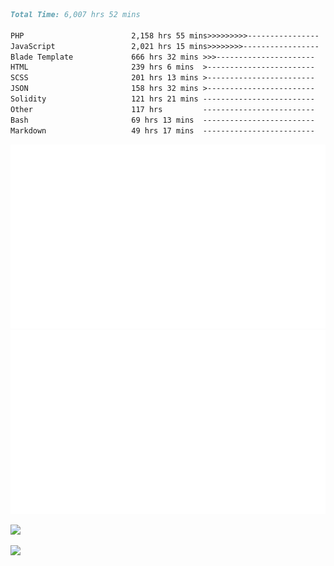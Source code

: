 <!--START_SECTION:waka-->

```markdown
Total Time: 6,007 hrs 52 mins

PHP                        2,158 hrs 55 mins>>>>>>>>>----------------   35.25 %
JavaScript                 2,021 hrs 15 mins>>>>>>>>-----------------   33.00 %
Blade Template             666 hrs 32 mins >>>----------------------   10.88 %
HTML                       239 hrs 6 mins  >------------------------   03.90 %
SCSS                       201 hrs 13 mins >------------------------   03.29 %
JSON                       158 hrs 32 mins >------------------------   02.59 %
Solidity                   121 hrs 21 mins -------------------------   01.98 %
Other                      117 hrs         -------------------------   01.91 %
Bash                       69 hrs 13 mins  -------------------------   01.13 %
Markdown                   49 hrs 17 mins  -------------------------   00.80 %
```

<!--END_SECTION:waka-->

![](https://raw.githubusercontent.com/DrMaxis/github-stats-transparent/output/generated/overview.svg)
![](https://raw.githubusercontent.com/DrMaxis/github-stats-transparent/output/generated/languages.svg)

![](https://git-readme-stats-drmaxis-projects.vercel.app/api?username=drmaxis&show_icons=true&theme=outrun&count_private=true&show=reviews,discussions_started,discussions_answered,prs_merged,prs_merged_percentage&custom_title=2024%20Github%20Rank)
 
<a href="https://count.getloli.com/"><img src="https://count.getloli.com/get/@:maxis-the-alchemist?theme=rule34"></a>
<!-- https://count.getloli.com/get/@alchemist?theme=rule34 -->
<br>
